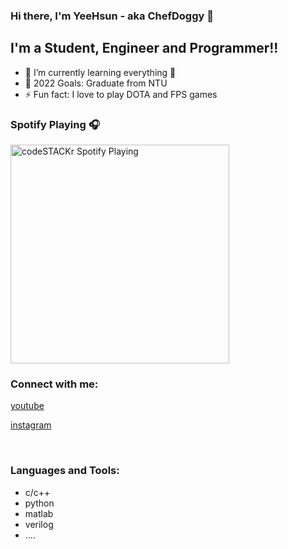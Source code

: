 ### Hi there, I'm YeeHsun - aka ChefDoggy 👋


## I'm a Student, Engineer and Programmer!!

- 🌱 I’m currently learning everything 🤣
- 🥅 2022 Goals: Graduate from NTU
- ⚡ Fun fact: I love to play DOTA and FPS games

### Spotify Playing 🎧

[<img src="https://now-playing-codestackr.vercel.app/api/spotify-playing" alt="codeSTACKr Spotify Playing" width="350" />](https://open.spotify.com/playlist/37i9dQZF1E37iL3IQ3aBLs)

### Connect with me:
[youtube](https://www.youtube.com/channel/UCwMgS1y_0bqoNv3FONzpYDg)

[instagram](https://www.instagram.com/?hl=zh-tw)



<br />

### Languages and Tools:
* c/c++
* python
* matlab
* verilog
* ....
